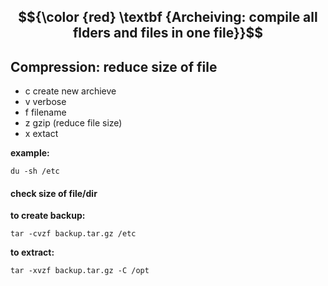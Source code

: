  ## $${\color {red} \textbf {Archeiving: compile all flders and files in one file}}$$
 ## Compression: reduce size of file

 - c create new archieve
 - v verbose
 - f filename
 - z gzip (reduce file size)
 - x extact 
 

**example:**
````
du -sh /etc
````
####  check size of file/dir

**to create backup:**

````
tar -cvzf backup.tar.gz /etc
````

**to extract:**
````
tar -xvzf backup.tar.gz -C /opt
````
